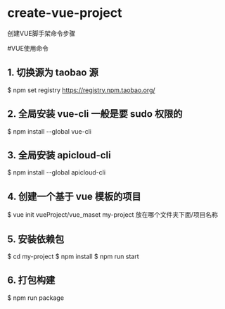 # create-vue-project
创建VUE脚手架命令步骤

#VUE使用命令  

## 1. 切换源为 taobao 源
$ npm set registry https://registry.npm.taobao.org/

## 2. 全局安装 vue-cli 一般是要 sudo 权限的
$ npm install --global vue-cli

## 3. 全局安装 apicloud-cli
$ npm install --global apicloud-cli

## 4. 创建一个基于 vue 模板的项目
$ vue init vueProject/vue_maset my-project
          放在哪个文件夹下面/项目名称
          
## 5. 安装依赖包

$ cd my-project
$ npm install
$ npm run start

## 6. 打包构建

$ npm run package
